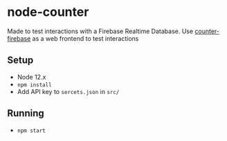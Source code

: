 # node-counter
Made to test interactions with a Firebase Realtime Database. Use [counter-firebase](http://github.com/braydend/counter-firebase) as a web frontend to test interactions

## Setup
- Node 12.x
- `npm install`
- Add API key to `sercets.json` in `src/`

## Running
- `npm start`